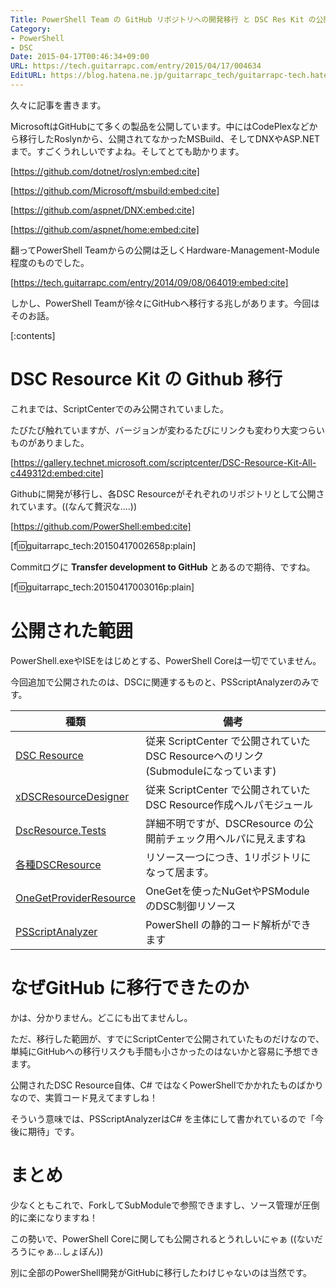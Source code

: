 ```yaml
---
Title: PowerShell Team の GitHub リポジトリへの開発移行 と DSC Res Kit の公開
Category:
- PowerShell
- DSC
Date: 2015-04-17T00:46:34+09:00
URL: https://tech.guitarrapc.com/entry/2015/04/17/004634
EditURL: https://blog.hatena.ne.jp/guitarrapc_tech/guitarrapc-tech.hatenablog.com/atom/entry/8454420450091739513
---
```


久々に記事を書きます。

MicrosoftはGitHubにて多くの製品を公開しています。中にはCodePlexなどから移行したRoslynから、公開されてなかったMSBuild、そしてDNXやASP.NETまで。すごくうれしいですよね。そしてとても助かります。

[https://github.com/dotnet/roslyn:embed:cite]

[https://github.com/Microsoft/msbuild:embed:cite]

[https://github.com/aspnet/DNX:embed:cite]

[https://github.com/aspnet/home:embed:cite]



翻ってPowerShell Teamからの公開は乏しくHardware-Management-Module程度のものでした。

[https://tech.guitarrapc.com/entry/2014/09/08/064019:embed:cite]

しかし、PowerShell Teamが徐々にGitHubへ移行する兆しがあります。今回はそのお話。

[:contents]

# DSC Resource Kit の Github 移行

これまでは、ScriptCenterでのみ公開されていました。

たびたび触れていますが、バージョンが変わるたびにリンクも変わり大変つらいものがありました。

[https://gallery.technet.microsoft.com/scriptcenter/DSC-Resource-Kit-All-c449312d:embed:cite]

Githubに開発が移行し、各DSC Resourceがそれぞれのリポジトリとして公開されています。((なんて贅沢な....))

[https://github.com/PowerShell:embed:cite]

[f:id:guitarrapc_tech:20150417002658p:plain]


Commitログに **Transfer development to GitHub** とあるので期待、ですね。

[f:id:guitarrapc_tech:20150417003016p:plain]

# 公開された範囲

PowerShell.exeやISEをはじめとする、PowerShell Coreは一切でていません。

今回追加で公開されたのは、DSCに関連するものと、PSScriptAnalyzerのみです。

種類|備考
----|----
[DSC Resource](https://github.com/PowerShell/DscResources) | 従来 ScriptCenter で公開されていたDSC Resourceへのリンク(Submoduleになっています)
[xDSCResourceDesigner](https://github.com/PowerShell/xDSCResourceDesigner) | 従来 ScriptCenter で公開されていたDSC Resource作成ヘルパモジュール
[DscResource.Tests](https://github.com/PowerShell/DscResource.Tests) | 詳細不明ですが、DSCResource の公開前チェック用ヘルパに見えますね
[各種DSCResource](https://github.com/PowerShell) | リソース一つにつき、1リポジトリになって居ます。
[OneGetProviderResource](https://github.com/PowerShell/OneGetProviderResource) | OneGetを使ったNuGetやPSModule のDSC制御リソース
[PSScriptAnalyzer](https://github.com/PowerShell/PSScriptAnalyzer)| PowerShell の静的コード解析ができます

# なぜGitHub に移行できたのか

かは、分かりません。どこにも出てませんし。

ただ、移行した範囲が、すでにScriptCenterで公開されていたものだけなので、単純にGitHubへの移行リスクも手間も小さかったのはないかと容易に予想できます。

公開されたDSC Resource自体、C# ではなくPowerShellでかかれたものばかりなので、実質コード見えてますしね！

そういう意味では、PSScriptAnalyzerはC# を主体にして書かれているので「今後に期待」です。

# まとめ

少なくともこれで、ForkしてSubModuleで参照できますし、ソース管理が圧倒的に楽になりますね！

この勢いで、PowerShell Coreに関しても公開されるとうれしいにゃぁ ((ないだろうにゃぁ...しょぼん))

別に全部のPowerShell開発がGitHubに移行したわけじゃないのは当然です。
